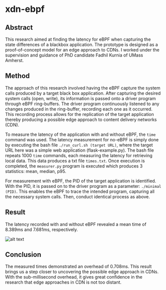 # xdn-ebpf

## Abstract
This research aimed at finding the latency for eBPF when capturing the state differences of a blackbox application. The prototype is designed as a proof-of-concept model for an edge approach to CDNs. I worked under the supervision and guidance of PhD candidate Fadhil Kurnia of UMass Amherst. 

## Method
The approach of this research involved having the eBPF capture the system calls produced by a target black box application. After capturing the desired system calls (open, write), its information is passed onto a driver program through eBPF ring-buffers. The driver program continuously listened to any changes produced in the ring-buffer, recording each one as it occurred. This recording process allows for the replication of the target application thereby producing a possible edge approach to content delivery networks (CDN).

To measure the latency of the application with and without eBPF, the ```time``` command was used. The latency measurement for no-eBPF is simply done by executing the bash file ```./run_curl.sh (target URL)```, where the target URL here was a simple web application (flask-example.py). The bash file repeats 1000 ```time``` commands, each measuring the latency for retrieving local data. This data produces a txt file ```times.txt```. Once execution is completed, the ```measurer.py``` program is executed which produces 3 statistics: mean, median, p95.

For measurement with eBPF, the PID of the target application is identified. With the PID, it is passed on to the driver program as a parameter: ```./minimal (PID)```. This enables the eBPF to trace the intended program, capturing all the necessary system calls. Then, conduct identical process as above.


## Result
The latency recorded with and without eBPF revealed a mean time of 8.389ms and 7.681ms, respectively.

![alt text](https://github.com/faizfrds/xdn-ebpf/Time%20(ms)%20vs.%20Approach.png)

## Conclusion

The measured times demonstrated an overhead of 0.708ms. This result brings us a step closer to uncovering the possible edge approach in CDNs. With the sub-millisecond overhead, it gives great confidence in the research that edge approaches in CDN is not too distant.


